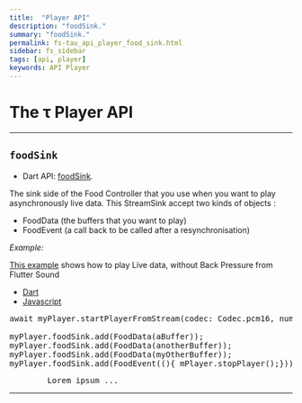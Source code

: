 ```yaml
---
title:  "Player API"
description: "foodSink."
summary: "foodSink."
permalink: fs-tau_api_player_food_sink.html
sidebar: fs_sidebar
tags: [api, player]
keywords: API Player
---
```

# The &tau; Player API

---------------------------------------------------------------------------------------------------------------------------------

## `foodSink`

- Dart API: [foodSink](pages/flutter-sound/api/player/FlutterSoundPlayer/foodSink.html).

The sink side of the Food Controller that you use when you want to play asynchronously live data.
This StreamSink accept two kinds of objects :
- FoodData (the buffers that you want to play)
- FoodEvent (a call back to be called after a resynchronisation)

*Example:*

[This example](flutter_sound_examples_playback_from_stream_1) shows how to play Live data, without Back Pressure from Flutter Sound

<ul id="profileTabs" class="nav nav-tabs">
    <li class="active"><a href="#dart" data-toggle="tab">Dart</a></li>
    <li><a href="#javascript" data-toggle="tab">Javascript</a></li>
</ul>
<div class="tab-content">

<div role="tabpanel" class="tab-pane active" id="dart">

<pre>
await myPlayer.startPlayerFromStream(codec: Codec.pcm16, numChannels: 1, sampleRate: 48000);

myPlayer.foodSink.add(FoodData(aBuffer));
myPlayer.foodSink.add(FoodData(anotherBuffer));
myPlayer.foodSink.add(FoodData(myOtherBuffer));
myPlayer.foodSink.add(FoodEvent((){_mPlayer.stopPlayer();}));
</pre>

</div>

<div role="tabpanel" class="tab-pane" id="javascript">
<pre>
        Lorem ipsum ...
</pre>
</div>

</div>

---------------------------------------------------------------------------------------------------------------------------------

